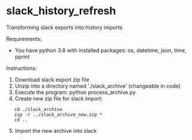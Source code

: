 # slack_history_refresh
Transforming slack exports into history imports

Requirements:
- You have python 3.8 with installed packages: os, datetime, json, time, pprint

Instructions:
1. Download slack export zip file
2. Unzip into a directory named './slack_archive' (changeable in code)
3. Execute the program:  python process_archive.py
4. Create new zip file for slack import:
~~~~
   cd ./slack_archive
   zip -r ../slack_archive_new.zip *
   cd ..
~~~~
5. Import the new archive into slack

